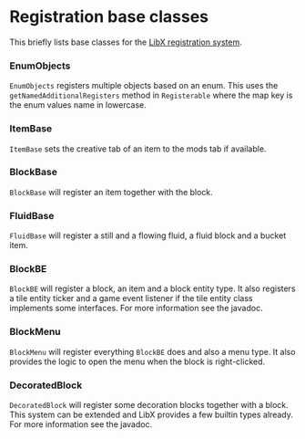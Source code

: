 # Registration base classes

This briefly lists base classes for the [LibX registration system](./Registration).

### EnumObjects

`EnumObjects` registers multiple objects based on an enum.
This uses the `getNamedAdditionalRegisters` method in `Registerable` where the map key is the enum values name in lowercase.

### ItemBase

`ItemBase` sets the creative tab of an item to the mods tab if available.

### BlockBase

`BlockBase` will register an item together with the block.

### FluidBase

`FluidBase` will register a still and a flowing fluid, a fluid block and a bucket item.

### BlockBE

`BlockBE` will register a block, an item and a block entity type.
It also registers a tile entity ticker and a game event listener if the tile entity class implements some interfaces.
For more information see the javadoc.

### BlockMenu

`BlockMenu` will register everything `BlockBE` does and also a menu type.
It also provides the logic to open the menu when the block is right-clicked.

### DecoratedBlock

`DecoratedBlock` will register some decoration blocks together with a block.
This system can be extended and LibX provides a few builtin types already.
For more information see the javadoc.